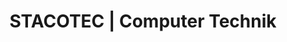 ---
title: "STACOTEC | Computer Technik"
url: /stolberg-rhld/stacotec-computer-technik/
shop: Computer
---